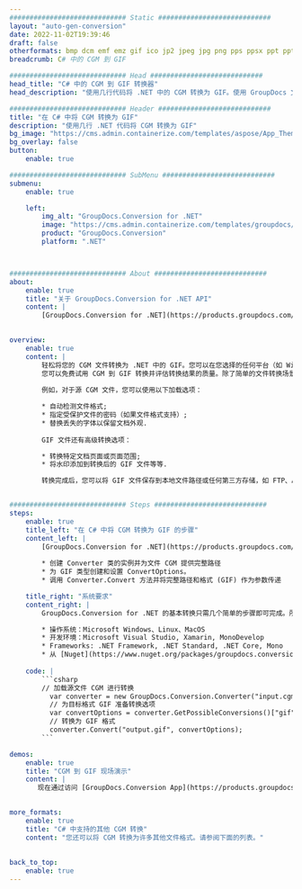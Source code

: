```yaml
---
############################# Static ############################
layout: "auto-gen-conversion"
date: 2022-11-02T19:39:46
draft: false
otherformats: bmp dcm emf emz gif ico jp2 jpeg jpg png pps ppsx ppt pptx psb psd svg svgz tga tif tiff webp wmf wmz
breadcrumb: C# 中的 CGM 到 GIF

############################# Head ############################
head_title: "C# 中的 CGM 到 GIF 转换器"
head_description: "使用几行代码将 .NET 中的 CGM 转换为 GIF。使用 GroupDocs 文档转换 API 转换 160 多种文件格式。"

############################# Header ############################
title: "在 C# 中将 CGM 转换为 GIF"
description: "使用几行 .NET 代码将 CGM 转换为 GIF"
bg_image: "https://cms.admin.containerize.com/templates/aspose/App_Themes/V3/images/bg/header1.png"
bg_overlay: false
button:
    enable: true

############################# SubMenu ############################
submenu:
    enable: true

    left:
        img_alt: "GroupDocs.Conversion for .NET"
        image: "https://cms.admin.containerize.com/templates/groupdocs/images/product-logos/90x90-noborder/groupdocs-conversion-net.png"
        product: "GroupDocs.Conversion"
        platform: ".NET"



############################# About ############################
about:
    enable: true
    title: "关于 GroupDocs.Conversion for .NET API"
    content: |
        [GroupDocs.Conversion for .NET](https://products.groupdocs.com/conversion/net/)可用于转换Microsoft Word、Excel、PowerPoint、PDF、Visio等格式。 GroupDocs.Conversion 是一个独立的 API，适用于需要高性能的后端和内部系统。它不依赖于任何软件，例如 Microsoft 或 Open Office。
    

overview:
    enable: true
    content: |
        轻松将您的 CGM 文件转换为 .NET 中的 GIF。您可以在您选择的任何平台（如 Windows、Linux、macOS）中仅使用几行 C# 代码行。
        您可以免费试用 CGM 到 GIF 转换并评估转换结果的质量。除了简单的文件转换场景，您还可以尝试更高级的选项来加载源 CGM 文件和保存输出 GIF 结果。 
        
        例如，对于源 CGM 文件，您可以使用以下加载选项：

        * 自动检测文件格式;
        * 指定受保护文件的密码（如果文件格式支持）;
        * 替换丢失的字体以保留文档外观.
        
        GIF 文件还有高级转换选项：

        * 转换特定文档页面或页面范围;
        * 将水印添加到转换后的 GIF 文件等等.

        转换完成后，您可以将 GIF 文件保存到本地文件路径或任何第三方存储，如 FTP、Amazon S3、Google Drive、Dropbox 等。请注意 - 将 CGM 转换为 GIF 无需安装任何额外的软件 - 如 MS Office、Open Office、Adobe Acrobat Reader 等。


############################# Steps ############################
steps:
    enable: true
    title_left: "在 C# 中将 CGM 转换为 GIF 的步骤"
    content_left: |
        [GroupDocs.Conversion for .NET](https://products.groupdocs.com/conversion/net/) 使开发人员只需几行代码即可轻松地将 CGM 文件转换为 GIF。
        
        * 创建 Converter 类的实例并为文件 CGM 提供完整路径
        * 为 GIF 类型创建和设置 ConvertOptions。
        * 调用 Converter.Convert 方法并将完整路径和格式 (GIF) 作为参数传递

    title_right: "系统要求"
    content_right: |
        GroupDocs.Conversion for .NET 的基本转换只需几个简单的步骤即可完成。所有主要平台和操作系统都支持我们的 API。在执行以下代码之前，请确保您的系统上安装了以下先决条件。

        * 操作系统：Microsoft Windows、Linux、MacOS
        * 开发环境：Microsoft Visual Studio, Xamarin, MonoDevelop
        * Frameworks: .NET Framework, .NET Standard, .NET Core, Mono
        * 从 [Nuget](https://www.nuget.org/packages/groupdocs.conversion) 获取最新的 GroupDocs.Conversion for .NET
         
    code: |
        ```csharp    
        // 加载源文件 CGM 进行转换
          var converter = new GroupDocs.Conversion.Converter("input.cgm");
          // 为目标格式 GIF 准备转换选项
          var convertOptions = converter.GetPossibleConversions()["gif"].ConvertOptions;
          // 转换为 GIF 格式
          converter.Convert("output.gif", convertOptions);
        ```

demos:
    enable: true
    title: "CGM 到 GIF 现场演示"
    content: |
       现在通过访问 [GroupDocs.Conversion App](https://products.groupdocs.app/conversion/family) 网站将 CGM 转换为 GIF。在线演示具有以下优点
          

more_formats:
    enable: true
    title: "C# 中支持的其他 CGM 转换"
    content: "您还可以将 CGM 转换为许多其他文件格式。请参阅下面的列表。"
       
       
back_to_top:
    enable: true
---
```

